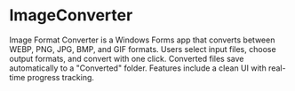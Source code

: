 # ImageConverter
Image Format Converter is a Windows Forms app that converts between WEBP, PNG, JPG, BMP, and GIF formats. Users select input files, choose output formats, and convert with one click. Converted files save automatically to a "Converted" folder. Features include a clean UI with real-time progress tracking.
